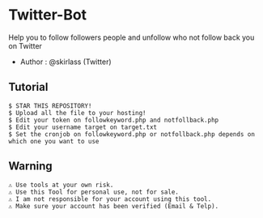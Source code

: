 # Twitter-Bot
Help you to follow followers people and unfollow who not follow back you on Twitter

* Author : @skirlass (Twitter)

## Tutorial
	$ STAR THIS REPOSITORY!
	$ Upload all the file to your hosting!
	$ Edit your token on followkeyword.php and notfollback.php
	$ Edit your username target on target.txt
	$ Set the cronjob on followkeyword.php or notfollback.php depends on which one you want to use
  
## Warning
	⚠ Use tools at your own risk.
	⚠ Use this Tool for personal use, not for sale.
	⚠ I am not responsible for your account using this tool.
	⚠ Make sure your account has been verified (Email & Telp).
